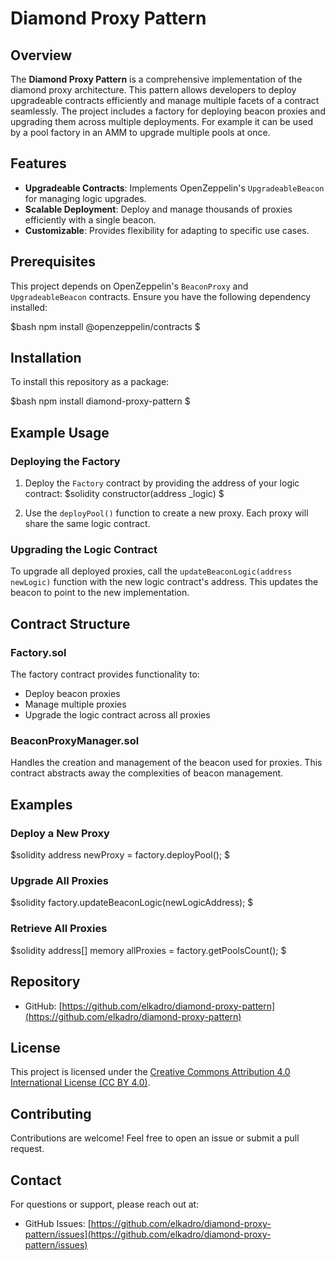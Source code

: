 # Diamond Proxy Pattern

## Overview

The **Diamond Proxy Pattern** is a comprehensive implementation of the diamond proxy architecture. This pattern allows developers to deploy upgradeable contracts efficiently and manage multiple facets of a contract seamlessly. The project includes a factory for deploying beacon proxies and upgrading them across multiple deployments. For example it can be used by a pool factory in an AMM to upgrade multiple pools at once.

## Features

- **Upgradeable Contracts**: Implements OpenZeppelin's `UpgradeableBeacon` for managing logic upgrades.
- **Scalable Deployment**: Deploy and manage thousands of proxies efficiently with a single beacon.
- **Customizable**: Provides flexibility for adapting to specific use cases.

## Prerequisites

This project depends on OpenZeppelin's `BeaconProxy` and `UpgradeableBeacon` contracts. Ensure you have the following dependency installed:

$bash
npm install @openzeppelin/contracts
$

## Installation

To install this repository as a package:

$bash
npm install diamond-proxy-pattern
$

## Example Usage

### Deploying the Factory

1. Deploy the `Factory` contract by providing the address of your logic contract:
   $solidity
   constructor(address _logic)
   $

2. Use the `deployPool()` function to create a new proxy. Each proxy will share the same logic contract.

### Upgrading the Logic Contract

To upgrade all deployed proxies, call the `updateBeaconLogic(address newLogic)` function with the new logic contract's address. This updates the beacon to point to the new implementation.

## Contract Structure

### Factory.sol
The factory contract provides functionality to:
- Deploy beacon proxies
- Manage multiple proxies
- Upgrade the logic contract across all proxies

### BeaconProxyManager.sol
Handles the creation and management of the beacon used for proxies. This contract abstracts away the complexities of beacon management.

## Examples

### Deploy a New Proxy
$solidity
address newProxy = factory.deployPool();
$

### Upgrade All Proxies
$solidity
factory.updateBeaconLogic(newLogicAddress);
$

### Retrieve All Proxies
$solidity
address[] memory allProxies = factory.getPoolsCount();
$

## Repository

- GitHub: [https://github.com/elkadro/diamond-proxy-pattern](https://github.com/elkadro/diamond-proxy-pattern)

## License

This project is licensed under the [Creative Commons Attribution 4.0 International License (CC BY 4.0)](https://creativecommons.org/licenses/by/4.0/).

## Contributing

Contributions are welcome! Feel free to open an issue or submit a pull request.

## Contact

For questions or support, please reach out at:
- GitHub Issues: [https://github.com/elkadro/diamond-proxy-pattern/issues](https://github.com/elkadro/diamond-proxy-pattern/issues)
